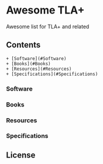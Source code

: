 
# Awesome TLA+
Awesome list for TLA+ and related

## Contents

	+ [Software](#Software)
	+ [Books](#Books)
	+ [Resources](#Resources)
	+ [Specifications](#Specifications)
	
### Software

### Books

### Resources

### Specifications

## License

